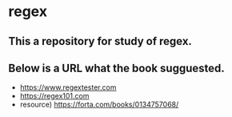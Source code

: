 # regex

## This a repository for study of regex.

## Below is a URL what the book sugguested.
- https://www.regextester.com
- https://regex101.com
- resource) https://forta.com/books/0134757068/

